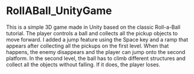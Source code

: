 # RollABall_UnityGame
This is a simple 3D game made in Unity based on the classic Roll-a-Ball tutorial. The player controls a ball and collects all the pickup objects to move forward. I added a jump feature using the Space key and a ramp that appears after collecting all the pickups on the first level. When that happens, the enemy disappears and the player can jump onto the second platform. In the second level, the ball has to climb different structures and collect all the objects without falling. If it does, the player loses.
